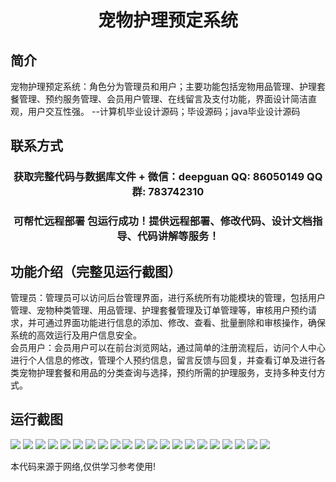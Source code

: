 <p><h1 align="center">宠物护理预定系统</h1></p>

## 简介
宠物护理预定系统：角色分为管理员和用户；主要功能包括宠物用品管理、护理套餐管理、预约服务管理、会员用户管理、在线留言及支付功能，界面设计简洁直观，用户交互性强。    --计算机毕业设计源码；毕设源码；java毕业设计源码


## 联系方式
<p><h3 align="center">获取完整代码与数据库文件 + 微信：deepguan QQ: 86050149 QQ群: 783742310</h3></p>
<p><h3 align="center">可帮忙远程部署 包运行成功！提供远程部署、修改代码、设计文档指导、代码讲解等服务！</h3></p>

## 功能介绍（完整见运行截图）
管理员：管理员可以访问后台管理界面，进行系统所有功能模块的管理，包括用户管理、宠物种类管理、用品管理、护理套餐管理及订单管理等，审核用户预约请求，并可通过界面功能进行信息的添加、修改、查看、批量删除和审核操作，确保系统的高效运行及用户信息安全。  
会员用户：会员用户可以在前台浏览网站，通过简单的注册流程后，访问个人中心进行个人信息的修改，管理个人预约信息，留言反馈与回复，并查看订单及进行各类宠物护理套餐和用品的分类查询与选择，预约所需的护理服务，支持多种支付方式。


## 运行截图
![](img/001.jpg)
![](img/002.jpg)
![](img/003.jpg)
![](img/004.jpg)
![](img/005.jpg)
![](img/006.jpg)
![](img/007.jpg)
![](img/008.jpg)
![](img/009.jpg)
![](img/010.jpg)
![](img/011.jpg)
![](img/012.jpg)
![](img/013.jpg)
![](img/014.jpg)
![](img/015.jpg)
![](img/016.jpg)
![](img/017.jpg)
![](img/018.jpg)
![](img/019.jpg)
![](img/020.jpg)
![](img/021.jpg)

<p>本代码来源于网络,仅供学习参考使用!</p>
